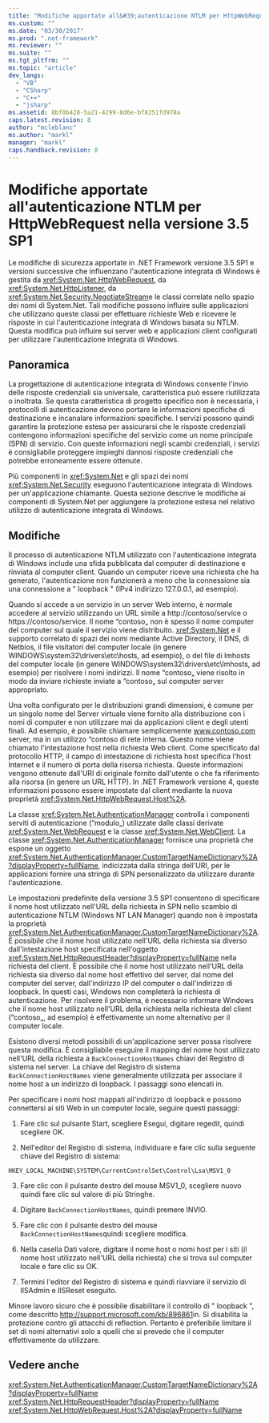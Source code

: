 ```yaml
---
title: "Modifiche apportate all&#39;autenticazione NTLM per HttpWebRequest nella versione 3.5 SP1 | Microsoft Docs"
ms.custom: ""
ms.date: "03/30/2017"
ms.prod: ".net-framework"
ms.reviewer: ""
ms.suite: ""
ms.tgt_pltfrm: ""
ms.topic: "article"
dev_langs: 
  - "VB"
  - "CSharp"
  - "C++"
  - "jsharp"
ms.assetid: 8bf0b428-5a21-4299-8d6e-bf8251fd978a
caps.latest.revision: 8
author: "mcleblanc"
ms.author: "markl"
manager: "markl"
caps.handback.revision: 8
---
```

# Modifiche apportate all&#39;autenticazione NTLM per HttpWebRequest nella versione 3.5 SP1
Le modifiche di sicurezza apportate in .NET Framework versione 3.5 SP1 e versioni successive che influenzano l'autenticazione integrata di Windows è gestita da <xref:System.Net.HttpWebRequest>, da <xref:System.Net.HttpListener>, da <xref:System.Net.Security.NegotiateStream>e le classi correlate nello spazio dei nomi di System.Net.  Tali modifiche possono influire sulle applicazioni che utilizzano queste classi per effettuare richieste Web e ricevere le risposte in cui l'autenticazione integrata di Windows basata su NTLM.  Questa modifica può influire sui server web e applicazioni client configurati per utilizzare l'autenticazione integrata di Windows.  
  
## Panoramica  
 La progettazione di autenticazione integrata di Windows consente l'invio delle risposte credenziali sia universale, caratteristica può essere riutilizzata o inoltrata.  Se questa caratteristica di progetto specifico non è necessaria, i protocolli di autenticazione devono portare le informazioni specifiche di destinazione e incanalare informazioni specifiche.  I servizi possono quindi garantire la protezione estesa per assicurarsi che le risposte credenziali contengono informazioni specifiche del servizio come un nome principale \(SPN\) di servizio.  Con queste informazioni negli scambi credenziali, i servizi è consigliabile proteggere impieghi dannosi risposte credenziali che potrebbe erroneamente essere ottenute.  
  
 Più componenti in <xref:System.Net> e gli spazi dei nomi <xref:System.Net.Security> eseguono l'autenticazione integrata di Windows per un'applicazione chiamante.  Questa sezione descrive le modifiche ai componenti di System.Net per aggiungere la protezione estesa nel relativo utilizzo di autenticazione integrata di Windows.  
  
## Modifiche  
 Il processo di autenticazione NTLM utilizzato con l'autenticazione integrata di Windows include una sfida pubblicata dal computer di destinazione e rinviata al computer client.  Quando un computer riceve una richiesta che ha generato, l'autenticazione non funzionerà a meno che la connessione sia una connessione a " loopback " \(IPv4 indirizzo 127.0.0.1, ad esempio\).  
  
 Quando si accede a un servizio in un server Web interno, è normale accedere al servizio utilizzando un URL simile a http:\/\/contoso\/service o https:\/\/contoso\/service.  Il nome “contoso„ non è spesso il nome computer del computer sul quale il servizio viene distribuito.  <xref:System.Net> e il supporto correlato di spazi dei nomi mediante Active Directory, il DNS, di Netbios, il file visitatori del computer locale \(in genere WINDOWS\\system32\\drivers\\etc\\hosts, ad esempio\), o del file di lmhosts del computer locale \(in genere WINDOWS\\system32\\drivers\\etc\\lmhosts, ad esempio\) per risolvere i nomi indirizzi.  Il nome “contoso„ viene risolto in modo da inviare richieste inviate a “contoso„ sul computer server appropriato.  
  
 Una volta configurato per le distribuzioni grandi dimensioni, è comune per un singolo nome del Server virtuale viene fornito alla distribuzione con i nomi di computer e non utilizzare mai da applicazioni client e degli utenti finali.  Ad esempio, è possibile chiamare semplicemente www.contoso.com server, ma in un utilizzo “contoso di rete interna.  Questo nome viene chiamato l'intestazione host nella richiesta Web client.  Come specificato dal protocollo HTTP, il campo di intestazione di richiesta host specifica l'host Internet e il numero di porta della risorsa richiesta.  Queste informazioni vengono ottenute dall'URI di originale fornito dall'utente o che fa riferimento alla risorsa \(in genere un URL HTTP\).  In .NET Framework versione 4, queste informazioni possono essere impostate dal client mediante la nuova proprietà <xref:System.Net.HttpWebRequest.Host%2A>.  
  
 La classe <xref:System.Net.AuthenticationManager> controlla i componenti serviti di autenticazione \(“modulo„\) utilizzate dalle classi derivate <xref:System.Net.WebRequest> e la classe <xref:System.Net.WebClient>.  La classe <xref:System.Net.AuthenticationManager> fornisce una proprietà che espone un oggetto <xref:System.Net.AuthenticationManager.CustomTargetNameDictionary%2A?displayProperty=fullName>, indicizzata dalla stringa dell'URI, per le applicazioni fornire una stringa di SPN personalizzato da utilizzare durante l'autenticazione.  
  
 Le impostazioni predefinite della versione 3.5 SP1 consentono di specificare il nome host utilizzato nell'URL della richiesta in SPN nello scambio di autenticazione NTLM \(Windows NT LAN Manager\) quando non è impostata la proprietà <xref:System.Net.AuthenticationManager.CustomTargetNameDictionary%2A>.  È possibile che il nome host utilizzato nell'URL della richiesta sia diverso dall'intestazione host specificata nell'oggetto <xref:System.Net.HttpRequestHeader?displayProperty=fullName> nella richiesta del client.  È possibile che il nome host utilizzato nell'URL della richiesta sia diverso dal nome host effettivo del server, dal nome del computer del server, dall'indirizzo IP del computer o dall'indirizzo di loopback.  In questi casi, Windows non completerà la richiesta di autenticazione.  Per risolvere il problema, è necessario informare Windows che il nome host utilizzato nell'URL della richiesta nella richiesta del client \(“contoso„, ad esempio\) è effettivamente un nome alternativo per il computer locale.  
  
 Esistono diversi metodi possibili di un'applicazione server possa risolvere questa modifica.  È consigliabile eseguire il mapping del nome host utilizzato nell'URL della richiesta a `BackConnectionHostNames` chiavi del Registro di sistema nel server.  La chiave del Registro di sistema `BackConnectionHostNames` viene generalmente utilizzata per associare il nome host a un indirizzo di loopback.  I passaggi sono elencati in.  
  
 Per specificare i nomi host mappati all'indirizzo di loopback e possono connettersi ai siti Web in un computer locale, seguire questi passaggi:  
  
 1.  Fare clic sul pulsante Start, scegliere Esegui, digitare regedit, quindi scegliere OK.  
  
 2.  Nell'editor del Registro di sistema, individuare e fare clic sulla seguente chiave del Registro di sistema:  
  
 `HKEY_LOCAL_MACHINE\SYSTEM\CurrentControlSet\Control\Lsa\MSV1_0`  
  
 3.  Fare clic con il pulsante destro del mouse MSV1\_0, scegliere nuovo quindi fare clic sul valore di più Stringhe.  
  
 4.  Digitare `BackConnectionHostNames`, quindi premere INVIO.  
  
 5.  Fare clic con il pulsante destro del mouse `BackConnectionHostNames`quindi scegliere modifica.  
  
 6.  Nella casella Dati valore, digitare il nome host o nomi host per i siti \(il nome host utilizzato nell'URL della richiesta\) che si trova sul computer locale e fare clic su OK.  
  
 7.  Termini l'editor del Registro di sistema e quindi riavviare il servizio di IISAdmin e IISReset eseguito.  
  
 Minore lavoro sicuro che è possibile disabilitare il controllo di " loopback ", come descritto [http:\/\/support.microsoft.com\/kb\/896861](http://go.microsoft.com/fwlink/?LinkID=179657)in.  Si disabilita la protezione contro gli attacchi di reflection.  Pertanto è preferibile limitare il set di nomi alternativi solo a quelli che si prevede che il computer effettivamente da utilizzare.  
  
## Vedere anche  
 <xref:System.Net.AuthenticationManager.CustomTargetNameDictionary%2A?displayProperty=fullName>   
 <xref:System.Net.HttpRequestHeader?displayProperty=fullName>   
 <xref:System.Net.HttpWebRequest.Host%2A?displayProperty=fullName>